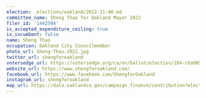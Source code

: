 ```yaml
---
election: _elections/oakland/2022-11-08.md
committee_name: Sheng Thao for Oakland Mayor 2022
filer_id: '1442594'
is_accepted_expenditure_ceiling: true
is_incumbent: false
name: Sheng Thao
occupation: Oakland City Councilmember
photo_url: Sheng-Thao-2022.jpg
twitter_url: shengforoakland
votersedge_url: https://votersedge.org/ca/en/ballot/election/104-c6a989/address/null/zip/94611/contests/contest/24183/candidate/158505?&cty=ca%2falm&date=2022-11-08
website_url: https://www.shengforoakland.com/
facebook_url: https://www.facebook.com/ShengforOakland
instagram_url: shengforoakland
map_url: https://data.oaklandca.gov/campaign_finance/contribution?electionYear=2022&candidates=1442594&since=2020-02-22&until=2022-06-30
---
```

